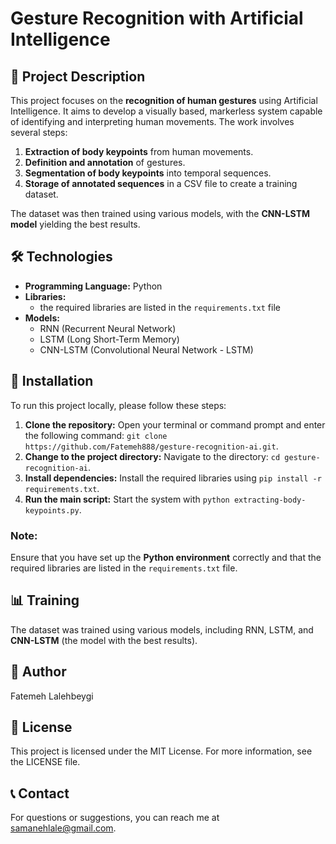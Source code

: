 # Gesture Recognition with Artificial Intelligence

## 📖 Project Description
This project focuses on the **recognition of human gestures** using Artificial Intelligence. It aims to develop a visually based, markerless system capable of identifying and interpreting human movements. The work involves several steps:

1. **Extraction of body keypoints** from human movements.
2. **Definition and annotation** of gestures.
3. **Segmentation of body keypoints** into temporal sequences.
4. **Storage of annotated sequences** in a CSV file to create a training dataset.

The dataset was then trained using various models, with the **CNN-LSTM model** yielding the best results.

## 🛠 Technologies
- **Programming Language:** Python
- **Libraries:**
   - the required libraries are listed in the `requirements.txt` file
- **Models:** 
  - RNN (Recurrent Neural Network)
  - LSTM (Long Short-Term Memory)
  - CNN-LSTM (Convolutional Neural Network - LSTM)

## 🚀 Installation
To run this project locally, please follow these steps:
1. **Clone the repository:** Open your terminal or command prompt and enter the following command: `git clone https://github.com/Fatemeh888/gesture-recognition-ai.git`.
2. **Change to the project directory:** Navigate to the directory: `cd gesture-recognition-ai`.
3. **Install dependencies:** Install the required libraries using `pip install -r requirements.txt`.
4. **Run the main script:** Start the system with `python extracting-body-keypoints.py`.

### Note:
Ensure that you have set up the **Python environment** correctly and that the required libraries are listed in the `requirements.txt` file.

## 📊 Training
The dataset was trained using various models, including RNN, LSTM, and **CNN-LSTM** (the model with the best results).

## 👤 Author
Fatemeh Lalehbeygi

## 📜 License
This project is licensed under the MIT License. For more information, see the LICENSE file.

## 📞 Contact
For questions or suggestions, you can reach me at samanehlale@gmail.com.
